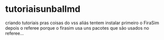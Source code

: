 # tutoriaisunballmd
criando tutoriais pras coisas do vss
aliás tentem instalar primeiro o FiraSim 
depois o referee
porque o firasim usa uns pacotes que são usados no referee...
